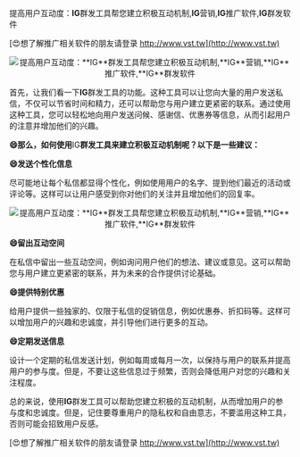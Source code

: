 提高用户互动度：**IG**群发工具帮您建立积极互动机制,**IG**营销,**IG**推广软件,**IG**群发软件

[😍想了解推广相关软件的朋友请登录 http://www.vst.tw](http://www.vst.tw)

 <center><img src="https://vst.tw/MP4/tuiguang/png/3.png" alt="提高用户互动度：**IG**群发工具帮您建立积极互动机制,**IG**营销,**IG**推广软件,**IG**群发软件"></center>

首先，让我们看一下**IG**群发工具的功能。这种工具可以让您向大量的用户发送私信，不仅可以节省时间和精力，还可以帮助您与用户建立更紧密的联系。通过使用这种工具，您可以轻松地向用户发送问候、感谢信、优惠券等信息，从而引起用户的注意并增加他们的兴趣。

**😄那么，如何使用**IG**群发工具来建立积极互动机制呢？以下是一些建议：**

**😄发送个性化信息**

尽可能地让每个私信都显得个性化，例如使用用户的名字、提到他们最近的活动或评论等。这样可以让用户感受到你对他们的关注并且增加他们的回复率。

 <center><img src="https://vst.tw/MP4/tuiguang/png/1.png" alt="提高用户互动度：**IG**群发工具帮您建立积极互动机制,**IG**营销,**IG**推广软件,**IG**群发软件"></center>

**😄留出互动空间**

在私信中留出一些互动空间，例如询问用户他们的想法、建议或意见。这可以帮助您与用户建立更紧密的联系，并为未来的合作提供讨论基础。

**😄提供特别优惠**

给用户提供一些独家的、仅限于私信的促销信息，例如优惠券、折扣码等。这样可以增加用户的兴趣和忠诚度，并引导他们进行更多的互动。

**😄定期发送信息**

设计一个定期的私信发送计划，例如每周或每月一次，以保持与用户的联系并提高用户的参与度。但是，不要让这些信息过于频繁，否则会降低用户对您的兴趣和关注程度。

总的来说，使用**IG**群发工具可以帮助您建立积极的互动机制，从而增加用户的参与度和忠诚度。但是，记住要尊重用户的隐私权和自由意志，不要滥用这种工具，否则可能会招致用户反感。

[😍想了解推广相关软件的朋友请登录 http://www.vst.tw](http://www.vst.tw)



